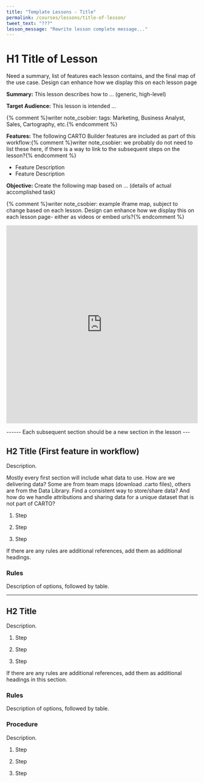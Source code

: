 ```yaml
---
title: "Template Lessons - Title"
permalink: /courses/lessons/title-of-lesson/
tweet_text: "???"
lesson_message: "Rewrite lesson complete message..."
---
```

# H1 Title of Lesson

Need a summary, list of features each lesson contains, and the final map of the use case. Design can enhance how we display this on each lesson page

**Summary:** This lesson describes how to ... (generic, high-level)

**Target Audience:** This lesson is intended ...

{% comment %}writer note_csobier: tags: Marketing, Business Analyst, Sales, Cartography, etc.{% endcomment %}

**Features:** The following CARTO Builder features are included as part of this workflow:{% comment %}writer note_csobier: we probably do not need to list these here, if there is a way to link to the subsequent steps on the lesson?{% endcomment %}

- Feature Description
- Feature Description

**Objective:** Create the following map based on ... (details of actual accomplished task)

{% comment %}writer note_csobier: example iframe map, subject to change based on each lesson. Design can enhance how we display this on each lesson page- either as videos or embed urls?{% endcomment %}

<iframe width='100%' height='520' frameborder='0' src='https://documentation.carto.com/viz/800cd86a-0ec2-11e5-88c1-0e018d66dc29/embed_map' allowfullscreen webkitallowfullscreen mozallowfullscreen oallowfullscreen msallowfullscreen></iframe>

------ Each subsequent section should be a new section in the lesson ---

## H2 Title (First feature in workflow)

Description.

Mostly every first section will include what data to use. How are we delivering data? Some are from team maps (download .carto files), others are from the Data Library. Find a consistent way to store/share data? And how do we handle attributions and sharing data for a unique dataset that is not part of CARTO?

1. Step

2. Step 

3. Step

If there are any rules are additional references, add them as additional headings.

### Rules

Description of options, followed by table.

-------------------------------------------

## H2 Title

Description.

1. Step

2. Step 

3. Step

If there are any rules are additional references, add them as additional headings in this section.

### Rules

Description of options, followed by table.

### Procedure

Description.

1. Step

2. Step 

3. Step
